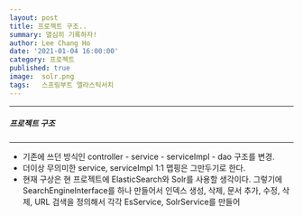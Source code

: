 ```yaml
---
layout: post
title: 프로젝트 구조..
summary: 열심히 기록하자!
author: Lee Chang Ho
date: '2021-01-04 16:00:00'
category: 프로젝트
published: true
image:  solr.png
tags:   스프링부트 엘라스틱서치
---
```


 ---
##### 프로젝트 구조
 ---
- 기존에 쓰던 방식인 controller - service - serviceImpl - dao 구조를 변경.
- 더이상 무의미한 service, serviceImpl 1:1 맵핑은 그만두기로 한다.
- 현재 구상은 현 프로젝트에 ElasticSearch와 Solr를 사용할 생각이다. 그렇기에 SearchEngineInterface를 하나 만들어서 인덱스 생성, 삭제, 문서 추가, 수정, 삭제, URL 검색을 정의해서 각각 EsService, SolrService를 만들어 
<!--stackedit_data:
eyJoaXN0b3J5IjpbNjA4OTU3MDM4XX0=
-->